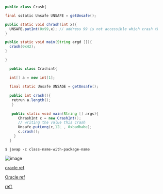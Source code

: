 
```java
public class Crash{

final sstatic Unsafe UNSAFE = getUnsafe();

public static void chrash(int x){
  UNSAFE.putInt(0x99,x); // address 99 is not accessible which crash the program
}

public static void main(String argd []){
  crash(0x42);
}

}

```

```java
  public class Crashint{
  
  int[] a = new int[1];
  
  final static Unsafe UNSAGE = getUnsafe();
  
  public int crash(){
   retrun a.length();
   }
   
   public static void main(String [] args){
      ChrashInt c = new CrashInt();
      // writing the value this crash 
      Unsafe.putLong(c,12L , 0xbadbabe);
      c.crash();
    }
  }
```
`
$ javap -c class-name-with-package-name
`



![image](https://user-images.githubusercontent.com/6425536/82088091-fc9ae000-96a5-11ea-96a9-6fd0bfc8a3dc.png)



[oracle ref](https://www.oracle.com/technetwork/java/javase/felog-138657.html)

[Oracle ref](https://docs.oracle.com/cd/E13150_01/jrockit_jvm/jrockit/geninfo/diagnos/dumpfile.html)

[ref1](http://fahdshariff.blogspot.com/2012/08/analysing-java-core-dump.html)

